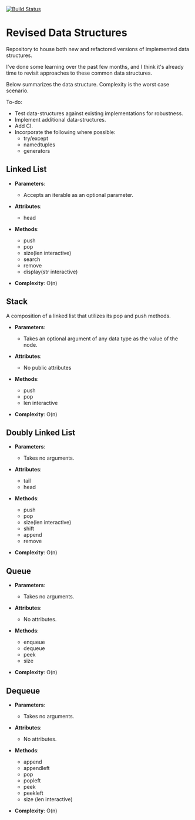 [![Build Status](https://travis-ci.org/kurtrm/data_structures_rev.svg?branch=master)](https://travis-ci.org/kurtrm/data_structures_rev)

# Revised Data Structures
Repository to house both new and refactored versions of implemented data structures.

I've done some learning over the past few months, and I think it's already time to revisit approaches
to these common data structures.

Below summarizes the data structure. Complexity is the worst case scenario.


To-do:
- Test data-structures against existing implementations for robustness.
- Implement additional data-structures.
- Add CI.
- Incorporate the following where possible:
    - try/except
    - namedtuples
    - generators


## Linked List

- __Parameters__:
    - Accepts an iterable as an optional parameter. 

- __Attributes__:
    - head

- __Methods__:
    - push
    - pop
    - size(len interactive)
    - search
    - remove
    - display(str interactive)

- __Complexity__: O(n)

## Stack

A composition of a linked list that utilizes its pop and push methods.

- __Parameters__:
    - Takes an optional argument of any data type as the value of the node.

- __Attributes__:
    - No public attributes

- __Methods__:
    - push
    - pop
    - len interactive

- __Complexity__: O(n)

## Doubly Linked List

- __Parameters__:
    - Takes no arguments.

- __Attributes__:
    - tail
    - head

- __Methods__:
    - push
    - pop
    - size(len interactive)
    - shift
    - append
    - remove

- __Complexity__: O(n)

## Queue

- __Parameters__:
    - Takes no arguments.

- __Attributes__:
    - No attributes.

- __Methods__:
    - enqueue
    - dequeue
    - peek
    - size

- __Complexity__: O(n)


## Dequeue

- __Parameters__:
    - Takes no arguments.

- __Attributes__:
    - No attributes.

- __Methods__:
    - append
    - appendleft
    - pop
    - popleft
    - peek
    - peekleft
    - size (len interactive)

- __Complexity__: O(n)
